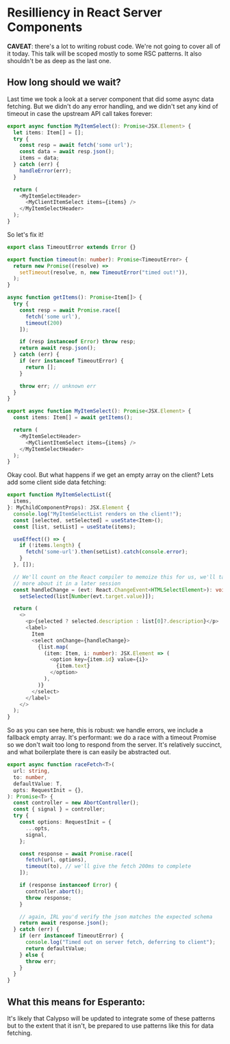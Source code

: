 # Resilliency in React Server Components

**CAVEAT**: there's a lot to writing robust code. We're not going to cover all of it today. This talk will be scoped mostly to some RSC patterns. It also shouldn't be as deep as the last one.

## How long should we wait?

Last time we took a look at a server component that did some async data fetching. But we didn't do any error handling,
and we didn't set any kind of timeout in case the upstream API call takes forever:

```typescript
export async function MyItemSelect(): Promise<JSX.Element> {
  let items: Item[] = [];
  try {
    const resp = await fetch('some url');
    const data = await resp.json();
    items = data;
  } catch (err) {
    handleError(err);
  }

  return (
    <MyItemSelectHeader>
      <MyClientItemSelect items={items} />
    </MyItemSelectHeader>
  );
}
```

So let's fix it!

```typescript
export class TimeoutError extends Error {}

export function timeout(n: number): Promise<TimeoutError> {
  return new Promise((resolve) =>
    setTimeout(resolve, n, new TimeoutError("timed out!")),
  );
}

async function getItems(): Promise<Item[]> {
  try {
    const resp = await Promise.race([
      fetch('some url'),
      timeout(200)
    ]);

    if (resp instanceof Error) throw resp;
    return await resp.json();
  } catch (err) {
    if (err instanceof TimeoutError) {
      return [];
    }

    throw err; // unknown err
  }
}

export async function MyItemSelect(): Promise<JSX.Element> {
  const items: Item[] = await getItems();

  return (
    <MyItemSelectHeader>
      <MyClientItemSelect items={items} />
    </MyItemSelectHeader>
  );
}
```

Okay cool. But what happens if we get an empty array on the client? Lets add some client side data fetching:

```typescript
export function MyItemSelectList({
  items,
}: MyChildComponentProps): JSX.Element {
  console.log("MyItemSelectList renders on the client!");
  const [selected, setSelected] = useState<Item>();
  const [list, setList] = useState(items);

  useEffect(() => {
    if (!items.length) {
      fetch('some-url').then(setList).catch(console.error);
    }
  }, []);

  // We'll count on the React compiler to memoize this for us, we'll talk
  // more about it in a later session
  const handleChange = (evt: React.ChangeEvent<HTMLSelectElement>): void =>
    setSelected(list[Number(evt.target.value)]);

  return (
    <>
      <p>{selected ? selected.description : list[0]?.description}</p>
      <label>
        Item
        <select onChange={handleChange}>
          {list.map(
            (item: Item, i: number): JSX.Element => (
              <option key={item.id} value={i}>
                {item.text}
              </option>
            ),
          )}
        </select>
      </label>
    </>
  );
}
```

So as you can see here, this is robust: we handle errors, we include a fallback empty array. It's performant: we do a race with a timeout Promise so we don't wait too long to respond from the server. It's relatively succinct, and what boilerplate there is can easily be abstracted out.

```typescript
export async function raceFetch<T>(
  url: string,
  to: number,
  defaultValue: T,
  opts: RequestInit = {},
): Promise<T> {
  const controller = new AbortController();
  const { signal } = controller;
  try {
    const options: RequestInit = {
      ...opts,
      signal,
    };

    const response = await Promise.race([
      fetch(url, options),
      timeout(to), // we'll give the fetch 200ms to complete
    ]);

    if (response instanceof Error) {
      controller.abort();
      throw response;
    }

    // again, IRL you'd verify the json matches the expected schema
    return await response.json();
  } catch (err) {
    if (err instanceof TimeoutError) {
      console.log("Timed out on server fetch, deferring to client");
      return defaultValue;
    } else {
      throw err;
    }
  }
}
```

## What this means for Esperanto:

It's likely that Calypso will be updated to integrate some of these patterns but to the extent that it isn't, be prepared to use patterns like this for data fetching.
